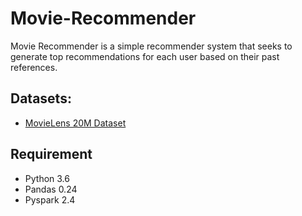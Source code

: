 # Movie-Recommender

Movie Recommender is a simple recommender system that seeks to generate top recommendations for each user based on their past references.

## Datasets:
* [MovieLens 20M Dataset](https://grouplens.org/datasets/movielens/20m/)

## Requirement
- Python 3.6
- Pandas 0.24
- Pyspark 2.4
